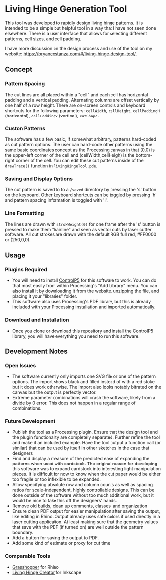 # Living Hinge Generation Tool
This tool was developed to rapidly design living hinge patterns. It is intended to be a simple but helpful tool in a way that I have not seen done elsewhere. There is a user interface that allows for selecting different patterns, cell sizes, and cell padding.

I have more discussion on the design process and use of the tool on my website: https://bryancostanza.com/#/living-hinge-design-tool/.

## Concept

### Pattern Spacing

The cut lines are all placed within a "cell" and each cell has horizontal padding and a vertical padding. Alternating columns are offset vertically by one half of a row height. There are on-screen controls and keyboard shortcuts for the following parameters: `cellWidth`, `cellHeight`, `cellPaddingH` (horizontal), `cellPaddingV` (vertical), `cutShape`.

### Custon Patterns

The software has a few basic, if somewhat arbitrary, patterns hard-coded as cut pattern options. The user can hard-code other patterns using the same basic coordinates concept as the Processing canvas in that (0,0) is the upper-left corner of the cell and (cellWidth,cellHeigh) is the bottom-right corner of the cell. You can edit these cut patterns inside of the `drawTrace()` function in `livingHingeTool.pde`. 

### Saving and Display Options
The cut pattern is saved to to a `/saved` directory by pressing the 's' button on the keyboard. Other keyboard shortcuts can be toggled by pressing 'h' and pattern spacing information is toggled with 'i'.

### Line Formatting

The lines are drawn with `strokWeight(0)` for one frame after the 's' button is pressed to make them "hairline" and seen as vector cuts by laser cutter software. All cut strokes are drawn with the default RGB full red, #FF0000 or (250,0,0).

## Usage

### Plugins Required
* You will need to install [ControlP5](http://www.sojamo.de/libraries/controlP5/) for this software to work. You can do that most easily from within Processing's "Add Library" menu. You can also install it by downloading it from the website, unzipping the file, and placing it your "libraries" folder. 
* This software also uses Processing's PDF library, but this is already included with your Processing installation and imported automatically.

### Download and Installation
* Once you clone or download this repository and install the ControlP5 library, you will have everything you need to run this software.

## Development Notes

### Open Issues
* The software currently only imports one SVG file or one of the pattern options. The import shows black and filled instead of with a red stoke but it does work otherwise. The import also looks notably bitrated on the canvas but the output is perfectly vector.
* Extreme parameter combinations will crash the software, likely from a divide by 0 error. This does not happen in a regular range of combinations.

### Future Development

* Publish the tool as a Processing plugin. Ensure that the design tool and the plugin functionality are completely separated. Further refine the tool and make it an included example. Have the tool output a function call (or similar) that can be used by itself in other sketches in the case that designers 
* Find and display a measure of the predicted ease of expanding the patterns when used with cardstock. The original reason for developing this software was to expand cardstock into interesting light manipulation pieces. It is difficult for now to know when the cut paper would be either too fragile or too inflexible to be expanded.
* Allow specifying absolute row and column counts as well as spacing ratios for scale-independent, highly controllable designs. This can be done outside of the software without too much additional work, but it would be nice to take this off the designers' hands.
* Remove old builds, clean up comments, classes, and organization
* Ensure clean PDF output for easier manipulation after saving the output, like editing in Rhino. Output already uses safe colors if used directly in a laser cutting application. At least making sure that the geometry values that save with the PDF (if turned on) are well outside the pattern boundary.
* Add a button for saving the output to PDF.
* Add some kind of estimate or proxy for cut time

### Comparable Tools
* [Grasshopper](https://www.rhino3d.com/6/new/grasshopper) for Rhino
* [Living Hinge Creator](https://inkscape.org/~drphonon/%E2%98%85living-hinge-creator) for Inkscape
